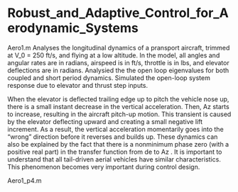 # Robust_and_Adaptive_Control_for_Aerodynamic_Systems

Aero1.m 
Analyses the longitudinal dynamics of a pransport aircraft, trimmed at V_0 = 250 ft/s, and flying at a low altitude. In the model, all angles and angular rates are in radians, airspeed is in ft/s, throttle is in lbs, and elevator deflections are in radians. Analysied the the open loop eigenvalues for both coupled and short period dynamics. 
Simulated the open-loop system response due to elevator and thrust step inputs. 

When the elevator is deflected trailing edge up to pitch the vehicle nose up, there is a small instant decrease in the vertical acceleration. Then, Az starts to increase, resulting in the aircraft pitch-up motion. This transient is caused by the elevator deflecting upward and creating a small negative lift increment. As a result, the vertical acceleration momentarily goes into the “wrong” direction before it reverses and builds up. These dynamics can also be explained by the fact that there is a nonminimum phase zero (with a positive real part) in the transfer function from de to Az . It is important to understand that all tail-driven aerial vehicles have similar characteristics. This phenomenon becomes very important during control design.


Aero1_p4.m

